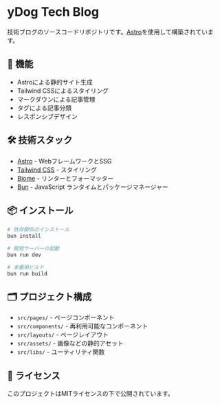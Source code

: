 # yDog Tech Blog

技術ブログのソースコードリポジトリです。[Astro](https://astro.build)を使用して構築されています。

## 🚀 機能

- Astroによる静的サイト生成
- Tailwind CSSによるスタイリング
- マークダウンによる記事管理
- タグによる記事分類
- レスポンシブデザイン

## 🛠️ 技術スタック

- [Astro](https://astro.build) - WebフレームワークとSSG
- [Tailwind CSS](https://tailwindcss.com) - スタイリング
- [Biome](https://biomejs.dev) - リンターとフォーマッター
- [Bun](https://bun.sh) - JavaScript ランタイムとパッケージマネージャー

## 📦 インストール

```bash
# 依存関係のインストール
bun install

# 開発サーバーの起動
bun run dev

# 本番用ビルド
bun run build
```

## 🗂️ プロジェクト構成

- `src/pages/` - ページコンポーネント
- `src/components/` - 再利用可能なコンポーネント
- `src/layouts/` - ページレイアウト
- `src/assets/` - 画像などの静的アセット
- `src/libs/` - ユーティリティ関数

## 📝 ライセンス

このプロジェクトはMITライセンスの下で公開されています。
